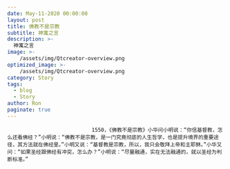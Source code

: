 ```yaml
---
date: May-11-2020 00:00:00
layout: post
title: 佛教不是宗教
subtitle: 神寓之言
description: >-
  神寓之言
image: >-
    /assets/img/Qtcreator-overview.png
optimized_image: >-
    /assets/img/Qtcreator-overview.png
category: Story
tags:
  - blog
  - Story
author: Ron
paginate: true
---
```


							　　1550，《佛教不是宗教》小华问小明说：“你信基督教，怎么还看佛经？”小明说：“佛教不是宗教，是一门究竟彻底的人生哲学，也是提升境界的重要途径，其方法就在佛经里。”小明又说：“基督教是宗教，所以，我只会敬拜上帝和主耶稣。”小华又问：“如果圣经跟佛经有冲突，怎么办？”小明说：“尽量融通，实在无法融通的，就以圣经为判断标准。”
							
							
						